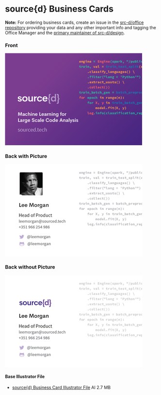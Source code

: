 # source{d} Business Cards

**Note:** For ordering business cards, create an issue in the [src-d/office repository](https://github.com/src-d/office/) providing your data and any other important info and tagging the Office Manager and the [primary maintainer of src-d/design](https://github.com/src-d/design/blob/master/MAINTAINERS).

### Front

![Business Card Front](files/sourced-business-card-front.png)

### Back with Picture

![Business Card Back with Picture](files/sourced-business-card-back.png)

### Back without Picture

![Business Card Back without Picture](files/sourced-business-card-back-no-picture.png)

#### Base Illustrator File

- [source{d) Business Card Illustrator File](https://drive.google.com/open?id=1CQ8H0TZPhabTVfd8HLikjoMyfT0pOt9c) AI 2.7 MB
